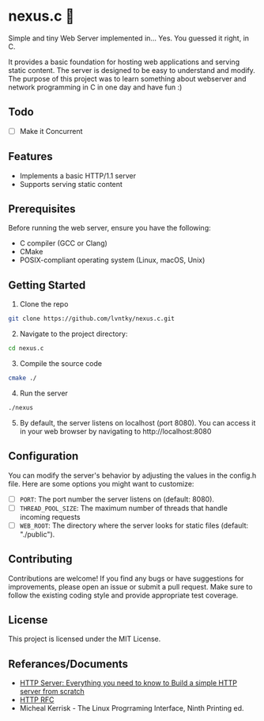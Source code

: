# nexus.c :signal_strength:
Simple and tiny Web Server implemented in... Yes. You guessed it right, in C.

It provides a basic foundation for hosting web applications and serving static content. The server is designed to be easy to understand and modify. The purpose of this project was to learn something about webserver and network programming in C in one day and have fun :)

## Todo
- [ ] Make it Concurrent

## Features
* Implements a basic HTTP/1.1 server
* Supports serving static content

## Prerequisites
Before running the web server, ensure you have the following:

* C compiler (GCC or Clang)
* CMake
* POSIX-compliant operating system (Linux, macOS, Unix)

## Getting Started
1. Clone the repo
```bash
git clone https://github.com/lvntky/nexus.c.git
```
2. Navigate to the project directory:
```bash
cd nexus.c
```
3. Compile the source code
```bash
cmake ./
```
4. Run the server
```bash
./nexus
```
5. By default, the server listens on localhost (port 8080). You can access it in your web browser by navigating to http://localhost:8080

## Configuration
You can modify the server's behavior by adjusting the values in the config.h file. Here are some options you might want to customize:
- [ ]  `PORT`: The port number the server listens on (default: 8080).
- [ ]  `THREAD_POOL_SIZE`: The maximum number of threads that handle incoming requests 
- [ ]  `WEB_ROOT`: The directory where the server looks for static files (default: "./public").

## Contributing
Contributions are welcome! If you find any bugs or have suggestions for improvements, please open an issue or submit a pull request. Make sure to follow the existing coding style and provide appropriate test coverage.

## License
This project is licensed under the MIT License.

## Referances/Documents
* [HTTP Server: Everything you need to know to Build a simple HTTP server from scratch](https://medium.com/from-the-scratch/http-server-what-do-you-need-to-know-to-build-a-simple-http-server-from-scratch-d1ef8945e4fa)
* [HTTP RFC](https://datatracker.ietf.org/doc/html/rfc2616)
* Micheal Kerrisk - The Linux Progrraming Interface, Ninth Printing ed.
